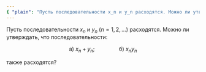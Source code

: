 ```yaml
---
{ "plain": "Пусть последовательности x_n и y_n расходятся. Можно ли утверждать, что последовательности: а) x_n = y_n; б) x_n*y_n также расходятся?" }
---
```


Пусть последовательности $x_n$ и $y_n \ (n=1,2,\ldots)$ расходятся. Можно ли утверждать, что последовательности:

$$ \text{а) } x_n + y_n; \qquad\qquad \text{б) } x_n y_n $$

также расходятся?